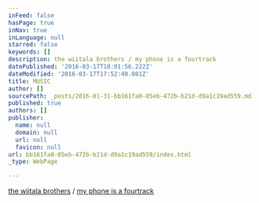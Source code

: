 ```yaml
---
inFeed: false
hasPage: true
inNav: true
inLanguage: null
starred: false
keywords: []
description: the wiitala brothers / my phone is a fourtrack
datePublished: '2016-03-17T18:01:56.222Z'
dateModified: '2016-03-17T17:52:40.081Z'
title: MUSIC
author: []
sourcePath: _posts/2016-01-31-bb161fa0-05eb-472b-b21d-d9a1c19ad559.md
published: true
authors: []
publisher:
  name: null
  domain: null
  url: null
  favicon: null
url: bb161fa0-05eb-472b-b21d-d9a1c19ad559/index.html
_type: WebPage

---
```

[the wiitala brothers][0] / [my phone is a fourtrack][1]

[0]: http://www.thewiitalabrothers.com/
[1]: http://myphoneisafourtrack.tumblr.com/